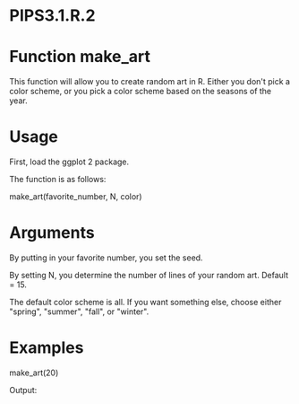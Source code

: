 # PIPS3.1.R.2

# Function make_art

This function will allow you to create random art in R. Either you don't pick a color scheme, or you pick a color scheme based on the seasons of the year.



# Usage

First, load the ggplot 2 package.

The function is as follows:

make_art(favorite_number, N, color)

# Arguments

By putting in your favorite number, you set the seed.

By setting N, you determine the number of lines of your random art. Default = 15.

The default color scheme is all. If you want something else, choose either "spring", "summer", "fall", or "winter".

# Examples

make_art(20)

Output:

